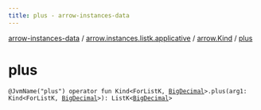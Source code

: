 ```yaml
---
title: plus - arrow-instances-data
---
```


[arrow-instances-data](../../index.html) / [arrow.instances.listk.applicative](../index.html) / [arrow.Kind](index.html) / [plus](./plus.html)

# plus

`@JvmName("plus") operator fun Kind<ForListK, `[`BigDecimal`](http://docs.oracle.com/javase/6/docs/api/java/math/BigDecimal.html)`>.plus(arg1: Kind<ForListK, `[`BigDecimal`](http://docs.oracle.com/javase/6/docs/api/java/math/BigDecimal.html)`>): ListK<`[`BigDecimal`](http://docs.oracle.com/javase/6/docs/api/java/math/BigDecimal.html)`>`